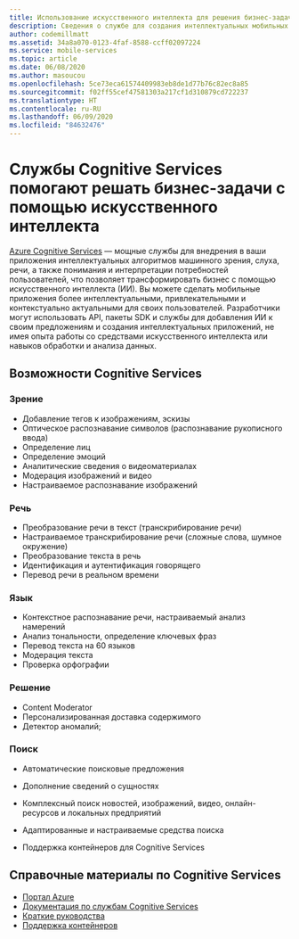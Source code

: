 ```yaml
---
title: Использование искусственного интеллекта для решения бизнес-задач с помощью Azure Cognitive Services
description: Сведения о службе для создания интеллектуальных мобильных приложений на базе искусственного интеллекта.
author: codemillmatt
ms.assetid: 34a8a070-0123-4faf-8588-ccff02097224
ms.service: mobile-services
ms.topic: article
ms.date: 06/08/2020
ms.author: masoucou
ms.openlocfilehash: 5ce73eca61574409983eb8de1d77b76c82ec8a85
ms.sourcegitcommit: f02ff55cef47581303a217cf1d310879cd722237
ms.translationtype: HT
ms.contentlocale: ru-RU
ms.lasthandoff: 06/09/2020
ms.locfileid: "84632476"
---
```

# <a name="cognitive-services-helps-to-solve-business-problems-by-using-ai"></a>Службы Cognitive Services помогают решать бизнес-задачи с помощью искусственного интеллекта

[Azure Cognitive Services](https://azure.microsoft.com/services/cognitive-services/) — мощные службы для внедрения в ваши приложения интеллектуальных алгоритмов машинного зрения, слуха, речи, а также понимания и интерпретации потребностей пользователей, что позволяет трансформировать бизнес с помощью искусственного интеллекта (ИИ). Вы можете сделать мобильные приложения более интеллектуальными, привлекательными и контекстуально актуальными для своих пользователей. Разработчики могут использовать API, пакеты SDK и службы для добавления ИИ к своим предложениям и создания интеллектуальных приложений, не имея опыта работы со средствами искусственного интеллекта или навыков обработки и анализа данных.

## <a name="cognitive-services-capabilities"></a>Возможности Cognitive Services

### <a name="vision"></a>Зрение

- Добавление тегов к изображениям, эскизы
- Оптическое распознавание символов (распознавание рукописного ввода)
- Определение лиц
- Определение эмоций
- Аналитические сведения о видеоматериалах
- Модерация изображений и видео
- Настраиваемое распознавание изображений

### <a name="speech"></a>Речь

- Преобразование речи в текст (транскрибирование речи)
- Настраиваемое транскрибирование речи (сложные слова, шумное окружение)
- Преобразование текста в речь
- Идентификация и аутентификация говорящего
- Перевод речи в реальном времени

### <a name="language"></a>Язык

- Контекстное распознавание речи, настраиваемый анализ намерений
- Анализ тональности, определение ключевых фраз
- Перевод текста на 60 языков
- Модерация текста
- Проверка орфографии

### <a name="decision"></a>Решение

- Content Moderator
- Персонализированная доставка содержимого
- Детектор аномалий;

### <a name="search"></a>Поиск

- Автоматические поисковые предложения 
- Дополнение сведений о сущностях
- Комплексный поиск новостей, изображений, видео, онлайн-ресурсов и локальных предприятий
- Адаптированные и настраиваемые средства поиска

- Поддержка контейнеров для Cognitive Services

##  <a name="cognitive-services-references"></a>Справочные материалы по Cognitive Services

- [Портал Azure](https://portal.azure.com) 
- [Документация по службам Cognitive Services](/azure/cognitive-services/welcome)
- [Краткие руководства](/azure/cognitive-services/cognitive-services-apis-create-account)
- [Поддержка контейнеров](/azure/cognitive-services/cognitive-services-container-support)